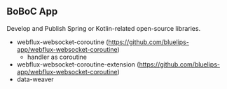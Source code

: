 ## BoBoC App

Develop and Publish Spring or Kotlin-related open-source libraries.

- webflux-websocket-coroutine (https://github.com/bluelips-app/webflux-websocket-coroutine)
  - handler as coroutine
- webflux-websocket-coroutine-extension (https://github.com/bluelips-app/webflux-websocket-coroutine)
- data-weaver

<!--

**Here are some ideas to get you started:**

🙋‍♀️ A short introduction - what is your organization all about?
🌈 Contribution guidelines - how can the community get involved?
👩‍💻 Useful resources - where can the community find your docs? Is there anything else the community should know?
🍿 Fun facts - what does your team eat for breakfast?
🧙 Remember, you can do mighty things with the power of [Markdown](https://docs.github.com/github/writing-on-github/getting-started-with-writing-and-formatting-on-github/basic-writing-and-formatting-syntax)
-->
